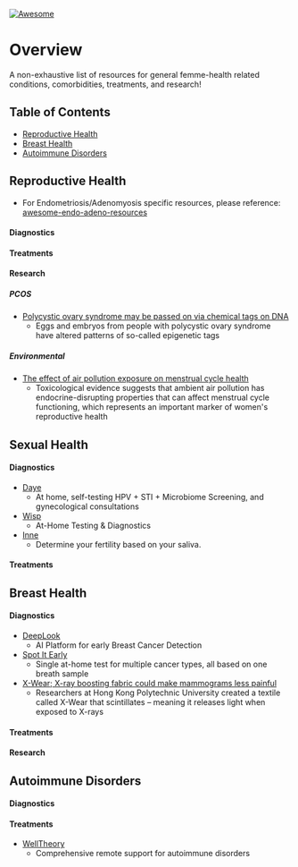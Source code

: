 [![Awesome](https://awesome.re/badge.svg)](https://awesome.re)
# Overview

A non-exhaustive list of resources for general femme-health related conditions, comorbidities, treatments, and research! 

## Table of Contents

- [Reproductive Health](#reproductive-health)
- [Breast Health](#breast-health)
- [Autoimmune Disorders](#autoimmune-disorders)

## Reproductive Health
* For Endometriosis/Adenomyosis specific resources, please reference: [awesome-endo-adeno-resources](https://github.com/bloo-berries/awesome-endo-adeno-resources?tab=readme-ov-file#diagnosis)

#### Diagnostics

#### Treatments

#### Research
##### PCOS
- [Polycystic ovary syndrome may be passed on via chemical tags on DNA](https://www.newscientist.com/article/2486325-polycystic-ovary-syndrome-may-be-passed-on-via-chemical-tags-on-dna/)
  - Eggs and embryos from people with polycystic ovary syndrome have altered patterns of so-called epigenetic tags
##### Environmental
- [The effect of air pollution exposure on menstrual cycle health](https://www.thelancet.com/journals/lanplh/article/PIIS2542-5196(25)00080-4/fulltext)
  - Toxicological evidence suggests that ambient air pollution has endocrine-disrupting properties that can affect menstrual cycle functioning, which represents an important marker of women's reproductive health

## Sexual Health

#### Diagnostics

- [Daye](https://www.yourdaye.com/)
  - At home, self-testing HPV + STI + Microbiome Screening, and gynecological consultations
- [Wisp](https://hellowisp.com/at-home-testing-kits)
  - At-Home Testing & Diagnostics
- [Inne](http://www.inne.io/)
  - Determine your fertility based on your saliva.

#### Treatments

## Breast Health

#### Diagnostics

- [DeepLook](https://www.deeplookmedical.com/)
  - AI Platform for early Breast Cancer Detection
- [Spot It Early](https://www.spotitearly.com/)
  - Single at-home test for multiple cancer types, all based on one breath sample
- [X-Wear; X-ray boosting fabric could make mammograms less painful](https://www.newscientist.com/article/2486079-x-ray-boosting-fabric-could-make-mammograms-less-painful/)
  - Researchers at Hong Kong Polytechnic University created a textile called X-Wear that scintillates – meaning it releases light when exposed to X-rays

#### Treatments

#### Research

## Autoimmune Disorders

#### Diagnostics

#### Treatments

- [WellTheory](https://www.welltheory.com/)
  - Comprehensive remote support for autoimmune disorders
